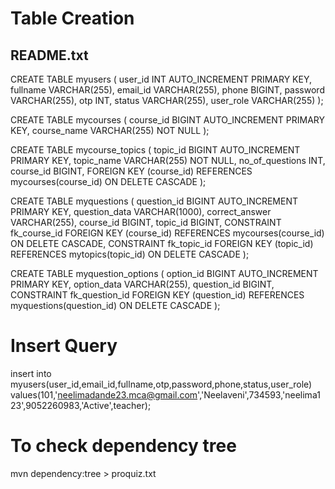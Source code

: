 # Table Creation
README.txt
-----------------
CREATE TABLE myusers (
    user_id INT AUTO_INCREMENT PRIMARY KEY,
    fullname VARCHAR(255),
    email_id VARCHAR(255),
    phone BIGINT,
    password VARCHAR(255),
    otp INT,
    status VARCHAR(255),
    user_role VARCHAR(255)
);

CREATE TABLE mycourses (
    course_id BIGINT AUTO_INCREMENT PRIMARY KEY,
    course_name VARCHAR(255) NOT NULL
);

CREATE TABLE mycourse_topics (
    topic_id BIGINT AUTO_INCREMENT PRIMARY KEY,
    topic_name VARCHAR(255) NOT NULL,
    no_of_questions INT,
    course_id BIGINT,
    FOREIGN KEY (course_id) REFERENCES mycourses(course_id) ON DELETE CASCADE
);

CREATE TABLE myquestions (
    question_id BIGINT AUTO_INCREMENT PRIMARY KEY,
    question_data VARCHAR(1000),
    correct_answer VARCHAR(255),
    course_id BIGINT,
    topic_id BIGINT,
    CONSTRAINT fk_course_id FOREIGN KEY (course_id) REFERENCES mycourses(course_id) ON DELETE CASCADE,
    CONSTRAINT fk_topic_id FOREIGN KEY (topic_id) REFERENCES mytopics(topic_id) ON DELETE CASCADE
);


CREATE TABLE myquestion_options (
    option_id BIGINT AUTO_INCREMENT PRIMARY KEY,
    option_data VARCHAR(255),
    question_id BIGINT,
    CONSTRAINT fk_question_id FOREIGN KEY (question_id) REFERENCES myquestions(question_id) ON DELETE CASCADE
);

# Insert Query
insert into myusers(user_id,email_id,fullname,otp,password,phone,status,user_role) 
values(101,'neelimadande23.mca@gmail.com','Neelaveni',734593,'neelima123',9052260983,'Active',teacher);



# To check dependency tree
mvn dependency:tree > proquiz.txt


